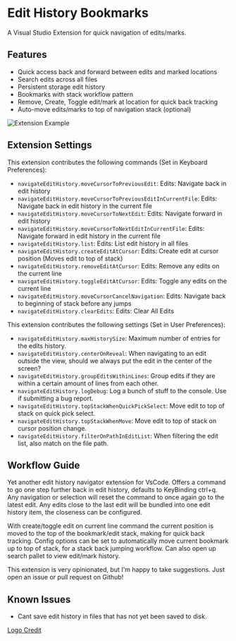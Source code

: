 # Edit History Bookmarks

A Visual Studio Extension for quick navigation of edits/marks.

## Features

- Quick access back and forward between edits and marked locations
- Search edits across all files
- Persistent storage edit history
- Bookmarks with stack workflow pattern
- Remove, Create, Toggle edit/mark at location for quick back tracking
- Auto-move edits/marks to top of navigation stack (optional)

![Extension Example](demo.gif)

## Extension Settings

This extension contributes the following commands (Set in Keyboard Preferences):

- `navigateEditHistory.moveCursorToPreviousEdit`: Edits: Navigate back in edit history
- `navigateEditHistory.moveCursorToPreviousEditInCurrentFile`: Edits: Navigate back in edit history in the current file
- `navigateEditHistory.moveCursorToNextEdit`: Edits: Navigate forward in edit history
- `navigateEditHistory.moveCursorToNextEditInCurrentFile`: Edits: Navigate forward in edit history in the current file
- `navigateEditHistory.list`: Edits: List edit history in all files
- `navigateEditHistory.createEditAtCursor`: Edits: Create edit at cursor position (Moves edit to top of stack)
- `navigateEditHistory.removeEditAtCursor`: Edits: Remove any edits on the current line
- `navigateEditHistory.toggleEditAtCursor`: Edits: Toggle any edits on the current line
- `navigateEditHistory.moveCursorCancelNavigation`: Edits: Navigate back to beginning of stack before any jumps
- `navigateEditHistory.clearEdits`: Edits: Clear All Edits

This extension contributes the following settings (Set in User Preferences):

- `navigateEditHistory.maxHistorySize`: Maximum number of entries for the edits history.
- `navigateEditHistory.centerOnReveal`: When navigating to an edit outside the view, should we always put the edit in the center of the screen?
- `navigateEditHistory.groupEditsWithinLines`: Group edits if they are within a certain amount of lines from each other.
- `navigateEditHistory.logDebug`: Log a bunch of stuff to the console. Use if submitting a bug report.
- `navigateEditHistory.topStackWhenQuickPickSelect`: Move edit to top of stack on quick pick select.
- `navigateEditHistory.topStackWhenMove`: Move edit to top of stack on cursor position change.
- `navigateEditHistory.filterOnPathInEditList`: When filtering the edit list, also match on the file path.

## Workflow Guide

Yet another edit history navigator extension for VsCode. Offers a command to go one step further back in edit history, defaults to KeyBinding ctrl+q. Any navigation or selection will reset the command to once again go to the latest edit. Any edits close to the last edit will be bundled into one edit history item, the closeness can be configured.

With create/toggle edit on current line command the current position is moved to the top of the bookmark/edit stack, making for quick back tracking. Config options can be set to automatically move current bookmark up to top of stack, for a stack back jumping workflow. Can also open up search pallet to view edit/mark history.

This extension is very opinionated, but I'm happy to take suggestions. Just open an issue or pull request on Github!

## Known Issues

- Cant save edit history in files that has not yet been saved to disk.

[ Logo Credit ](https://icons8.com/)

